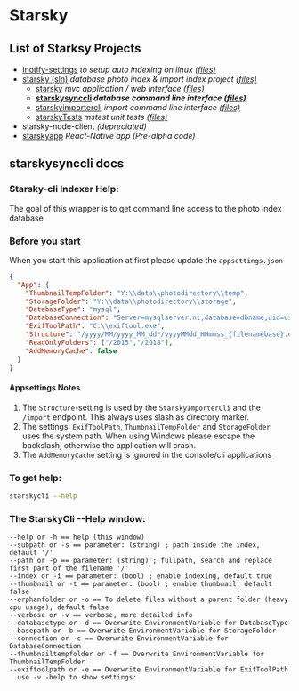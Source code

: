 # Starsky
## List of Starksy Projects
 - [inotify-settings](../../inotify-settings/readme.md) _to setup auto indexing on linux [(files)](../../inotify-settings)_
 - [starsky (sln)](../../starsky/readme.md) _database photo index & import index project [(files)](../../starsky)_
   - [starsky](../../starsky/starsky/readme.md)  _mvc application / web interface [(files)](../../starsky/starsky)_
   - __[starskysynccli](../../starsky/starskysynccli/readme.md)  _database command line interface [(files)](../../starsky/starskysynccli)___
   - [starskyimportercli](../../starsky/starskyimportercli/readme.md)  _import command line interface [(files)](../../starsky/starskyimportercli)_
   - [starskyTests](../../starsky/starskyTests/readme.md)  _mstest unit tests [(files)](../../starsky/starskyTests)_
 - starsky-node-client  _(depreciated)_
 - [starskyapp](../../starskyapp) _React-Native app (Pre-alpha code)_

## starskysynccli docs

### Starsky-cli Indexer Help:
The goal of this wrapper is to get command line access to the photo index database

### Before you start

When you start this application at first please update the `appsettings.json`
```json
{
  "App": {
    "ThumbnailTempFolder": "Y:\\data\\photodirectory\\temp",
    "StorageFolder": "Y:\\data\\photodirectory\\storage",
    "DatabaseType": "mysql",
    "DatabaseConnection": "Server=mysqlserver.nl;database=dbname;uid=username;pwd=password;",
    "ExifToolPath": "C:\\exiftool.exe",
    "Structure": "/yyyy/MM/yyyy_MM_dd*/yyyyMMdd_HHmmss_{filenamebase}.ext",
    "ReadOnlyFolders": ["/2015","/2018"],
    "AddMemoryCache": false
  }
}
```

#### Appsettings Notes
1)   The `Structure`-setting is used by the `StarskyImporterCli` and the `/import` endpoint. 
    This always uses slash as directory marker. 
2)   The settings: `ExifToolPath`, `ThumbnailTempFolder` and  `StorageFolder` uses the system path.
When using Windows please escape the backslash, otherwise the application will crash.
3)    The `AddMemoryCache` setting is ignored in the console/cli applications 


### To get help:
```sh
starskycli --help
```

### The StarskyCli --Help window:
```
--help or -h == help (this window)
--subpath or -s == parameter: (string) ; path inside the index, default '/'
--path or -p == parameter: (string) ; fullpath, search and replace first part of the filename '/'
--index or -i == parameter: (bool) ; enable indexing, default true
--thumbnail or -t == parameter: (bool) ; enable thumbnail, default false
--orphanfolder or -o == To delete files without a parent folder (heavy cpu usage), default false
--verbose or -v == verbose, more detailed info
--databasetype or -d == Overwrite EnvironmentVariable for DatabaseType
--basepath or -b == Overwrite EnvironmentVariable for StorageFolder
--connection or -c == Overwrite EnvironmentVariable for DatabaseConnection
--thumbnailtempfolder or -f == Overwrite EnvironmentVariable for ThumbnailTempFolder
--exiftoolpath or -e == Overwrite EnvironmentVariable for ExifToolPath
  use -v -help to show settings:
```
